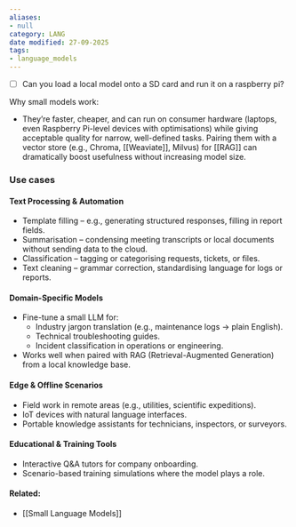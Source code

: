 ```yaml
---
aliases:
- null
category: LANG
date modified: 27-09-2025
tags:
- language_models
---
```

- [ ] Can you load a local model onto a SD card and run it on a raspberry pi?

Why small models work:
- They’re faster, cheaper, and can run on consumer hardware (laptops, even Raspberry Pi-level devices with optimisations) while giving acceptable quality for narrow, well-defined tasks. Pairing them with a vector store (e.g., Chroma, [[Weaviate]], Milvus) for [[RAG]] can dramatically boost usefulness without increasing model size.
### Use cases

#### Text Processing & Automation
* Template filling – e.g., generating structured responses, filling in report fields.
* Summarisation – condensing meeting transcripts or local documents without sending data to the cloud.
* Classification – tagging or categorising requests, tickets, or files.
* Text cleaning – grammar correction, standardising language for logs or reports.

#### Domain-Specific Models
* Fine-tune a small LLM for:
  * Industry jargon translation (e.g., maintenance logs → plain English).
  * Technical troubleshooting guides.
  * Incident classification in operations or engineering.
* Works well when paired with RAG (Retrieval-Augmented Generation) from a local knowledge base.
#### Edge & Offline Scenarios
* Field work in remote areas (e.g., utilities, scientific expeditions).
* IoT devices with natural language interfaces.
* Portable knowledge assistants for technicians, inspectors, or surveyors.
#### Educational & Training Tools
* Interactive Q\&A tutors for company onboarding.
* Scenario-based training simulations where the model plays a role.

#### Related:
- [[Small Language Models]]